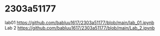 # 2303a51177
lab01
https://github.com/babluu1617/2303a51177/blob/main/lab_01.ipynb<br>
Lab 2
https://github.com/babluu1617/2303a51177/blob/main/Lab_2.ipynb
